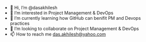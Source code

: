 - 👋 Hi, I’m @dasakhilesh
- 👀 I’m interested in Project Management & DevOps
- 🌱 I’m currently learning how GitHub can benifit PM and Devops practices
- 💞️ I’m looking to collaborate on Project Management & DevOps
- 📫 How to reach me das.akhilesh@yahoo.com

<!---
dasakhilesh/dasakhilesh is a ✨ special ✨ repository because its `README.md` (this file) appears on your GitHub profile.
You can click the Preview link to take a look at your changes.
--->
